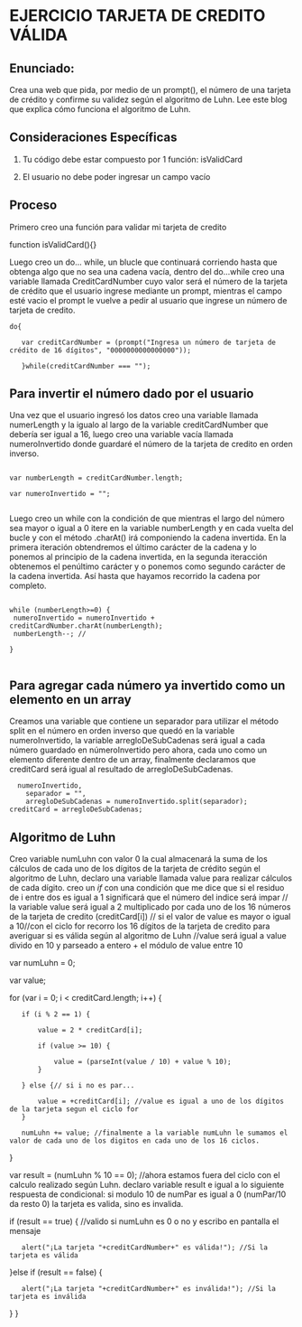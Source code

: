 EJERCICIO TARJETA DE CREDITO VÁLIDA
===================================

Enunciado: 
----------
Crea una web que pida, por medio de un prompt(), el número de una tarjeta de crédito y confirme su validez según el algoritmo de Luhn. Lee este blog que explica cómo funciona el algoritmo de Luhn.

Consideraciones Específicas
---------------------------
1. Tu código debe estar compuesto por 1 función: isValidCard

2. El usuario no debe poder ingresar un campo vacío


Proceso
----------------------------------------------------------------------------------------------------------------------------------------
Primero creo una función para validar mi tarjeta de credito

function isValidCard(){}

Luego creo un do... while, un blucle que continuará corriendo hasta que obtenga algo que no sea una cadena vacía, dentro del do...while creo una variable llamada CreditCardNumber cuyo valor será el número de la tarjeta de crédito que el usuario ingrese mediante un prompt,  mientras el campo esté vacio el prompt le vuelve a pedir al usuario que ingrese un número de tarjeta de credito.
   
   
   ```
   do{ 
      
      var creditCardNumber = (prompt("Ingresa un número de tarjeta de crédito de 16 dígitos", "0000000000000000"));  

      }while(creditCardNumber === "");
  
   ```

Para invertir el número dado por el usuario
------------------------------------------- 
Una vez que el usuario ingresó los datos creo una variable llamada numerLength y la igualo al largo de la variable creditCardNumber que debería ser igual a 16, luego creo una variable vacía llamada numeroInvertido donde guardaré el número de la tarjeta de credito en orden inverso.
  

   ```
  
  var numberLength = creditCardNumber.length;
    
  var numeroInvertido = ""; 
  

   ```
  
 Luego creo un while con la condición de que mientras el largo del número sea mayor o igual a 0 itere en la variable numberLength y en cada vuelta del bucle y con el método .charAt() irá componiendo la cadena invertida. En la primera iteración obtendremos el último carácter de la cadena y lo ponemos al principio de la cadena invertida, en la segunda iteracción obtenemos el penúltimo carácter y o ponemos como segundo carácter de la cadena invertida. Así hasta que hayamos recorrido la cadena por completo.


   ```

  while (numberLength>=0) { 
    numeroInvertido = numeroInvertido + creditCardNumber.charAt(numberLength); 
    numberLength--; //
  
  } 


   ```

Para agregar cada número ya invertido como un elemento en un array
------------------------------------------------------------------
Creamos una variable que contiene un separador para utilizar el método split en el número en orden inverso que quedó en la variable numeroInvertido, la variable arregloDeSubCadenas será igual a cada número guardado en númeroInvertido pero ahora, cada uno como un elemento diferente dentro de un array, finalmente declaramos que creditCard será igual al resultado de arregloDeSubCadenas.

```
  numeroInvertido, 
    separador = "", 
    arregloDeSubCadenas = numeroInvertido.split(separador); 
creditCard = arregloDeSubCadenas; 

```
Algoritmo de Luhn
-----------------
Creo variable numLuhn con valor 0 la cual almacenará la suma de los cálculos de cada uno de los dígitos de la tarjeta de crédito según el algoritmo de Luhn, declaro una variable llamada value para realizar cálculos de cada dígito. creo un *if* con una condición que me dice que si el residuo de i entre dos es igual a 1 significará que el número del indice será impar
// la variable value será igual a 2 multiplicado por cada uno de los 16 números de la tarjeta de credito (creditCard[i])
// si el valor de value es mayor o igual a 10//con el ciclo for recorro los 16 dígitos de la tarjeta de credito para averiguar si es válida según al algoritmo de Luhn
//value será igual a value divido en 10 y parseado a entero + el módulo de value entre 10 

   var numLuhn = 0; 
   
   var value;
   
   for (var i = 0; i < creditCard.length; i++) { 
        
       if (i % 2 == 1) { 
           
           value = 2 * creditCard[i]; 
           
           if (value >= 10) { 
               
               value = (parseInt(value / 10) + value % 10);
           }
           
       } else {// si i no es par...
          
           value = +creditCard[i]; //value es igual a uno de los dígitos de la tarjeta segun el ciclo for
       }
       
       numLuhn += value; //finalmente a la variable numLuhn le sumamos el valor de cada uno de los digitos en cada uno de los 16 ciclos.
   }
   
   var result = (numLuhn % 10 == 0); //ahora estamos fuera del ciclo con el calculo realizado según Luhn. declaro variable result e igual a lo siguiente respuesta de condicional: si modulo 10 de numPar es igual a 0 (numPar/10 da resto 0) la tarjeta es valida, sino es invalida.
   
   if (result == true) { //valido si numLuhn es 0 o no y escribo en pantalla el mensaje
       
       alert("¡La tarjeta "+creditCardNumber+" es válida!"); //Si la tarjeta es válida
   }else if (result == false) {
       
       alert("¡La tarjeta "+creditCardNumber+" es inválida!"); //Si la tarjeta es inválida
   }
}

